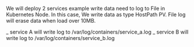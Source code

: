 We will deploy 2 services example write data need to log to File in Kubernetes Node. In this case, We write data as type HostPath PV. File log will erase data when load over 10MB.

_ service A will write log to /var/log/containers/service_a.log
_ service B will write log to /var/log/containers/service_b.log



